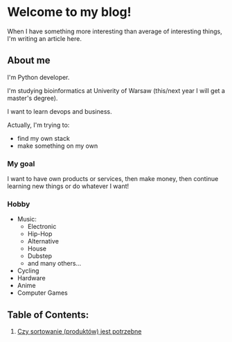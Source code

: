 # Welcome to my blog!

When I have something more interesting than average of interesting things, I'm writing an article here.

## About me

I'm Python developer.

I'm studying bioinformatics at Univerity of Warsaw (this/next year I will get a master's degree).

I want to learn devops and business.

Actually, I'm trying to:
 - find my own stack
 - make something on my own


### My goal

I want to have own products or services,
then make money,
then continue learning new things or do whatever I want!

### Hobby

- Music:
    - Electronic
    - Hip-Hop
    - Alternative
    - House
    - Dubstep
    - and many others...
- Cycling
- Hardware
- Anime
- Computer Games

## Table of Contents:

1. [Czy sortowanie (produktów) jest potrzebne](./sortowanie.md)
